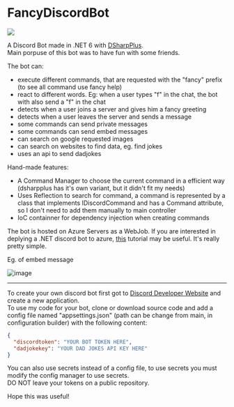 # FancyDiscordBot

<img src="https://user-images.githubusercontent.com/79592738/153656594-2d2ae833-edde-4389-a10f-7aa6ded0732a.png">

A Discord Bot made in .NET 6 with [DSharpPlus](https://github.com/DSharpPlus/DSharpPlus). <br/>
Main porpuse of this bot was to have fun with some friends.

The bot can:
* execute different commands, that are requested with the "fancy" prefix (to see all command use fancy help)
* react to different words. Eg: when a user types "f" in the chat, the bot with also send a "f" in the chat
* detects when a user joins a server and gives him a fancy greeting
* detects when a user leaves the server and sends a message
* some commands can send private messages
* some commands can send embed messages
* can search on google requested images
* can search on websites to find data, eg. find jokes
* uses an api to send dadjokes

Hand-made features:
* A Command Manager to choose the current command in a efficient way (dsharpplus has it's own variant, but it didn't fit my needs)
* Uses Reflection to search for command, a command is represented by a class that implements IDiscordCommand and has a Command attribute, so I don't need to add them manually to main controller
* IoC containner for dependency injection when creating commands

The bot is hosted on Azure Servers as a WebJob.
If you are interested in deplying a .NET discord bot to azure, [this](https://swimburger.net/blog/azure/creating-a-discord-bot-using-net-core-and-azure-app-services#deploying-to-azure-app-service-webjobs) tutorial may be useful. It's really pretty simple.

Eg. of embed message

![image](https://user-images.githubusercontent.com/79592738/153651703-b4a6bddf-fa96-448d-976f-8a065d960599.png)

---

To create your own discord bot first got to [Discord Developer Website](https://discord.com/developers/applications) and create a new application.<br/>
To use my code for your bot, clone or download source code and add a config file named "appsettings.json" (path can be change from main, in configuration builder) with the following content:

```json
{
  "discordtoken": "YOUR BOT TOKEN HERE",
  "dadjokekey": "YOUR DAD JOKES API KEY HERE"
}
```

You can also use secrets instead of a config file, to use secrets you must modify the config manager to use secrets. <br/>
DO NOT leave your tokens on a public repository.

Hope this was useful!
